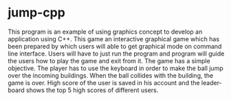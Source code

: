 # jump-cpp

This program is an example of using graphics concept to develop an application using C++. 
This game an interactive graphical game which has been prepared by which users will able to get graphical mode on command line interface. 
Users will have to just run the program and program will guide the users how to play the game and exit from it. 
The game has a simple objective. The player has to use the keyboard in order to make the ball jump over the incoming buildings. 
When the ball collides with the building, the game is over.
High score of the user is saved in his account and the leader-board shows the top 5 high scores of different users.
